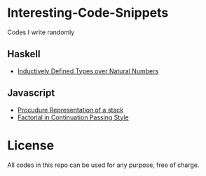 # Interesting-Code-Snippets
Codes I write randomly

## Haskell

* [Inductively Defined Types over Natural Numbers](InductivelyDefinedTypesNaturalNumbers.hs)

## Javascript

* [Procudure Representation of a stack](ProcedureStack.js)
* [Factorial in Continuation Passing Style](FactorialCPS.js)

# License

All codes in this repo can be used for any purpose, free of charge.
